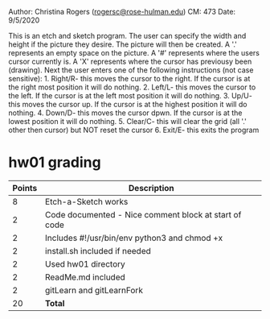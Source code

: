 Author: Christina Rogers (rogersc@rose-hulman.edu)
CM: 473
Date: 9/5/2020

This is an etch and sketch program. The user can specify the width and height
if the picture they desire. The picture will then be created. A '.' represents
an empty space on the picture. A '#' represents where the users cursor currently
is. A 'X' represents where the cursor has previousy been (drawing). Next the
user enters one of the following instructions (not case sensitive):
    1. Right/R- this moves the cursor to the right. If the cursor is at the
        right most position it will do nothing.
    2. Left/L- this moves the cursor to the left. If the cursor is at the
        left most position it will do nothing.
    3. Up/U- this moves the cursor up. If the cursor is at the highest position
        it will do nothing.
    4. Down/D- this moves the cursor dpwn. If the cursor is at the lowest
        position it will do nothing.
    5. Clear/C- this will clear the grid (all '.' other then cursor) but NOT 
        reset the cursor
    6. Exit/E- this exits the program
    
# hw01 grading

| Points      | Description |
| ----------- | ----------- |
|  8 | Etch-a-Sketch works
|  2 | Code documented - Nice comment block at start of code
|  2 | Includes #!/usr/bin/env python3 and chmod +x
|  2 | install.sh included if needed
|  2 | Used hw01 directory
|  2 | ReadMe.md included
|  2 | gitLearn and gitLearnFork
| 20 | **Total**